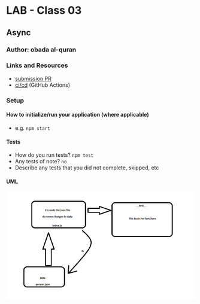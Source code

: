 # LAB - Class 03

## Async

### Author: obada al-quran

### Links and Resources

- [submission PR](http://xyz.com)
- [ci/cd](http://xyz.com) (GitHub Actions)


### Setup


#### How to initialize/run your application (where applicable)

- e.g. `npm start`

#### Tests

- How do you run tests? `npm test`
- Any tests of note? `no`
- Describe any tests that you did not complete, skipped, etc

#### UML

![Image](./fs.png)

